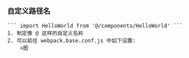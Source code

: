 ### 自定义路径名
    
    ``` import HelloWorld from '@/components/HelloWorld' ```
    1. 制定像 @ 这样的自定义名称
    2. 可以前往 webpack.base.conf.js 中如下设置:
        >图
